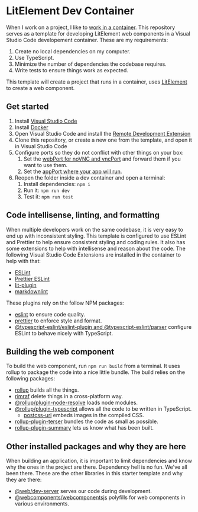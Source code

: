 # LitElement Dev Container

When I work on a project, I like to
[work in a container](https://www.jeremeevans.com/articles/why-you-should-write-code-in-containers/).
This repository serves as a template for developing LitElement web components in a
Visual Studio Code developement container. These are my requirements:

1. Create no local dependencies on my computer.
1. Use TypeScript.
1. Minimize the number of dependencies the codebase requires.
1. Write tests to ensure things work as expected.

This template will create a project that runs in a container, uses [LitElement](https://lit.dev/) to
create a web component.

## Get started

1. Install [Visual Studio Code](https://code.visualstudio.com/)
1. Install [Docker](https://www.docker.com/products/docker-desktop/)
1. Open Visual Studio Code and install the [Remote Development Extension](https://marketplace.visualstudio.com/items?itemName=ms-vscode-remote.vscode-remote-extensionpack)
1. Clone this repository, or create a new one from the template, and open it in Visual Studio Code
1. Configure ports so they do not conflict with other things on your box:
    1. Set the [webPort for noVNC and vncPort](https://github.com/jeremeevans/LitDevContainer/blob/3061dd77fe150852fdbcb1ac1415dee7b4f7f35a/.devcontainer/devcontainer.json#L43) and forward them if you want to use them.
    1. Set the [appPort where your app will run](https://github.com/jeremeevans/LitDevContainer/blob/3061dd77fe150852fdbcb1ac1415dee7b4f7f35a/.devcontainer/devcontainer.json#L51).
1. Reopen the folder inside a dev container and open a terminal:
    1. Install dependencies: `npm i`
    1. Run it: `npm run dev`
    1. Test it: `npm run test`

## Code intellisense, linting, and formatting

When multiple developers work on the same codebase, it is very easy to end up with inconsistent styling. This template is configured to use ESLint and Prettier to help ensure consistent styling and coding rules. It also has some extensions to help with intellisense and reason about the code. The following Visual Studio Code Extensions are installed in the container to help with that:

* [ESLint](https://marketplace.visualstudio.com/items?itemName=dbaeumer.vscode-eslint)
* [Prettier ESLint](https://marketplace.visualstudio.com/items?itemName=rvest.vs-code-prettier-eslint)
* [lit-plugin](https://marketplace.visualstudio.com/items?itemName=runem.lit-plugin)
* [markdownlint](https://marketplace.visualstudio.com/items?itemName=DavidAnson.vscode-markdownlint)

These plugins rely on the follow NPM packages:

* [eslint](https://eslint.org/) to ensure code quality.
* [prettier](https://prettier.io/) to enforce style and format.
* [@typescript-eslint/eslint-plugin and @typescript-eslint/parser](https://www.npmjs.com/package/@typescript-eslint/eslint-plugin) configure ESLint to behave nicely with TypeScript.

## Building the web component

To build the web component, run `npm run build` from a terminal. It uses rollup to package the code into a nice little bundle. The build relies on the following packages:

* [rollup](https://rollupjs.org) builds all the things.
* [rimraf](https://github.com/isaacs/rimraf#readme) delete things in a cross-platform way.
* [@rollup/plugin-node-resolve](https://github.com/rollup/rollup-plugin-node-resolve#readme) loads node modules.
* [@rollup/plugin-typescript](https://github.com/rollup/plugins/tree/master/packages/typescript#readme) allows all the code to be written in TypeScript.
  * [postcss-url](https://github.com/postcss/postcss-url#readme) embeds images in the compiled CSS.
* [rollup-plugin-terser](https://github.com/TrySound/rollup-plugin-terser#readme) bundles the code as small as possible.
* [rollup-plugin-summary](https://github.com/yousifalraheem/rollup-plugin-summary#readme) lets us know what has been built.

## Other installed packages and why they are here

When building an application, it is important to limit dependencies and know why the ones in the project are there. Dependency hell is no fun. We've all been there. These are the other libraries in this starter template and why they are there:

* [@web/dev-server](https://modern-web.dev/docs/dev-server/overview/) serves our code during development.
* [@webcomponents/webcomponentsjs](https://github.com/webcomponents/polyfills/tree/master/packages/webcomponentsjs) polyfills for web components in various environments.
